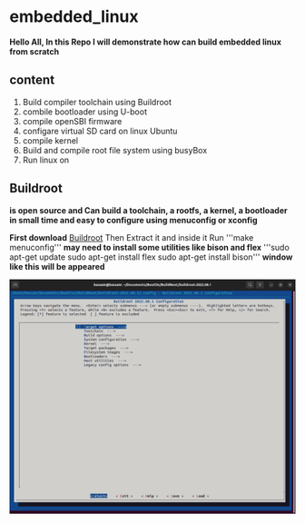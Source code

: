 # embedded_linux
**Hello All, In this Repo I will demonstrate how can build embedded linux from scratch**
## content 
1. Build compiler toolchain using Buildroot
2. combile bootloader using U-boot
3. compile openSBI firmware
4. configare virtual SD card on linux Ubuntu 
5. compile kernel 
6. Build and compile root file system using busyBox
7. Run linux on 

## Buildroot
**is open source and Can build a toolchain, a rootfs, a kernel, a bootloader in small time
and easy to configure using menuconfig or xconfig**

**First download** [Buildroot](https://buildroot.org/)
Then Extract it and inside it Run '''make menuconfig''' 
**may need to install some utilities like bison and flex**
'''sudo apt-get update
sudo apt-get install flex
sudo apt-get install bison'''
**window like this will be appeared** 

![](https://github.com/bassamkhamis/embedded_linux/blob/main/Buildroot.png)
